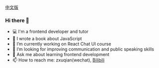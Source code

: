 [中文版](https://github.com/zxuqian/zxuqian/blob/master/README-zh_CN.md)

### Hi there 👋

<!--
**zxuqian/zxuqian** is a ✨ _special_ ✨ repository because its `README.md` (this file) appears on your GitHub profile.

Here are some ideas to get you started:

- 🔭 I’m currently working on ...
- 🌱 I’m currently learning ...
- 👯 I’m looking to collaborate on ...
- 🤔 I’m looking for help with ...
- 💬 Ask me about ...
- 📫 How to reach me: ...
- 😄 Pronouns: ...
- ⚡ Fun fact: ...
-->

- 💻 I'm a frontend developer and tutor
- 🌱 I wrote a book about JavaScript
- 🔭 I’m currently working on React Chat UI course
- 🤔 I’m looking for improving communication and public speaking skills
- 💬 Ask me about learning frontend development
- 📫 How to reach me: zxuqian(wechat), [Bilibili](https://space.bilibili.com/302954484)
